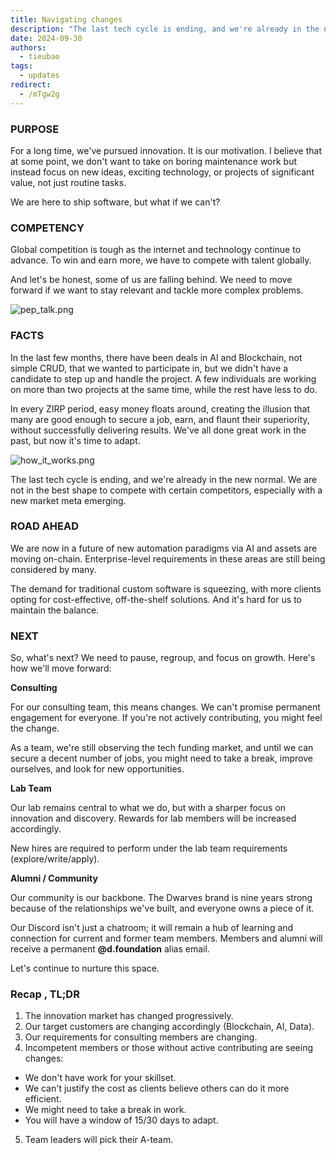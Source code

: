 ```yaml
---
title: Navigating changes
description: "The last tech cycle is ending, and we're already in the new normal. We are not in the best shape to compete with certain competitors, especially with a new market meta emerging. We are now in a future of new automation paradigms via AI and assets are moving on-chain."
date: 2024-09-30
authors:
  - tieubao
tags:
  - updates
redirect:
  - /mTgw2g
---
```


### PURPOSE

For a long time, we've pursued innovation. It is our motivation. I believe that at some point, we don't want to take on boring maintenance work but instead focus on new ideas, exciting technology, or projects of significant value, not just routine tasks.

We are here to ship software, but what if we can't?

### COMPETENCY

Global competition is tough as the internet and technology continue to advance. To win and earn more, we have to compete with talent globally.

And let's be honest, some of us are falling behind. We need to move forward if we want to stay relevant and tackle more complex problems.

![pep_talk.png](https://imgs.xkcd.com/comics/pep_talk.png)

### FACTS

In the last few months, there have been deals in AI and Blockchain, not simple CRUD, that we wanted to participate in, but we didn't have a candidate to step up and handle the project. A few individuals are working on more than two projects at the same time, while the rest have less to do.

In every ZIRP period, easy money floats around, creating the illusion that many are good enough to secure a job, earn, and flaunt their superiority, without successfully delivering results. We've all done great work in the past, but now it's time to adapt.

![how_it_works.png](https://imgs.xkcd.com/comics/how_it_works.png)

The last tech cycle is ending, and we're already in the new normal. We are not in the best shape to compete with certain competitors, especially with a new market meta emerging.

### **ROAD AHEAD**

We are now in a future of new automation paradigms via AI and assets are moving on-chain. Enterprise-level requirements in these areas are still being considered by many.

The demand for traditional custom software is squeezing, with more clients opting for cost-effective, off-the-shelf solutions. And it's hard for us to maintain the balance.

### NEXT

So, what's next? We need to pause, regroup, and focus on growth. Here's how we'll move forward:

**Consulting**

For our consulting team, this means changes. We can't promise permanent engagement for everyone. If you're not actively contributing, you might feel the change.

As a team, we're still observing the tech funding market, and until we can secure a decent number of jobs, you might need to take a break, improve ourselves, and look for new opportunities.

**Lab Team**

Our lab remains central to what we do, but with a sharper focus on innovation and discovery. Rewards for lab members will be increased accordingly.

New hires are required to perform under the lab team requirements (explore/write/apply).

**Alumni / Community**

Our community is our backbone. The Dwarves brand is nine years strong because of the relationships we've built, and everyone owns a piece of it.

Our Discord isn't just a chatroom; it will remain a hub of learning and connection for current and former team members. Members and alumni will receive a permanent **@d.foundation** alias email.

Let's continue to nurture this space.

### Recap , TL;DR

1. The innovation market has changed progressively.
2. Our target customers are changing accordingly (Blockchain, AI, Data).
3. Our requirements for consulting members are changing.
4. Incompetent members or those without active contributing are seeing changes:

- We don't have work for your skillset.
- We can't justify the cost as clients believe others can do it more efficient.
- We might need to take a break in work.
- You will have a window of 15/30 days to adapt.

5. Team leaders will pick their A-team.
